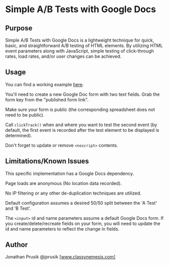 Simple A/B Tests with Google Docs
=================================

Purpose
-------
Simple A/B Tests with Google Docs is a lightweight technique for quick, basic, and straightforward A/B testing of HTML elements. By utilizing HTML event parameters along with JavaScript, simple testing of click-through rates, load rates, and/or user changes can be achieved.

Usage
-----
You can find a working example [here](http://jprusik.github.com/simple-ab-tests-gdocs/index.html).

You'll need to create a new Google Doc form with two text fields. Grab the form key from the "published form link".

Make sure your form is public (the corresponding spreadsheet does not need to be public).

Call `clickTrack()` when and where you want to test the second event (by default, the first event is recorded after the test element to be displayed is determined).

Don't forget to update or remove `<noscript>` contents.

Limitations/Known Issues
------------------------

This specific implementation has a Google Docs dependency.

Page loads are anonymous (No location data recorded).

No IP filtering or any other de-duplication techniques are utilized.

Default configuration assumes a desired 50/50 split between the 'A Test' and 'B Test'.

The `<input>` id and name parameters assume a default Google Docs form. If you create/delete/recreate fields on your form, you will need to update the id and name parameters to reflect the change in fields.

Author
-------
Jonathan Prusik @jprusik [www.classynemesis.com]